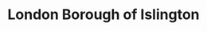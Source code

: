 ---
title: London Borough of Islington
url: /london-borough-of-islington/
latitude: 51.549
longitude: -0.128
---